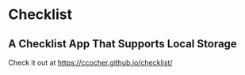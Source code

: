 # Checklist
## A Checklist App That Supports Local Storage
Check it out at https://ccocher.github.io/checklist/
